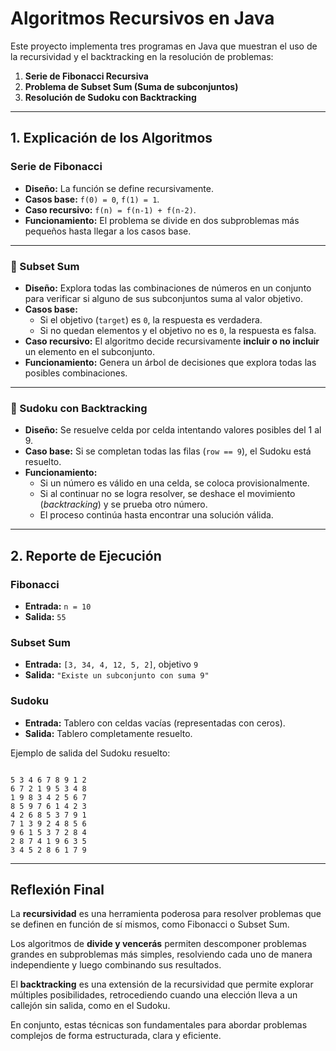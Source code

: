 # Algoritmos Recursivos en Java

Este proyecto implementa tres programas en Java que muestran el uso de la recursividad y el backtracking en la resolución de problemas:

1. **Serie de Fibonacci Recursiva**  
2. **Problema de Subset Sum (Suma de subconjuntos)**  
3. **Resolución de Sudoku con Backtracking**

---

## 1. Explicación de los Algoritmos

### Serie de Fibonacci
- **Diseño:** La función se define recursivamente.  
- **Casos base:** `f(0) = 0`, `f(1) = 1`.  
- **Caso recursivo:** `f(n) = f(n-1) + f(n-2)`.  
- **Funcionamiento:** El problema se divide en dos subproblemas más pequeños hasta llegar a los casos base.

---

### 🔹 Subset Sum
- **Diseño:** Explora todas las combinaciones de números en un conjunto para verificar si alguno de sus subconjuntos suma al valor objetivo.  
- **Casos base:**  
  - Si el objetivo (`target`) es `0`, la respuesta es verdadera.  
  - Si no quedan elementos y el objetivo no es `0`, la respuesta es falsa.  
- **Caso recursivo:** El algoritmo decide recursivamente **incluir o no incluir** un elemento en el subconjunto.  
- **Funcionamiento:** Genera un árbol de decisiones que explora todas las posibles combinaciones.

---

### 🔹 Sudoku con Backtracking
- **Diseño:** Se resuelve celda por celda intentando valores posibles del 1 al 9.  
- **Caso base:** Si se completan todas las filas (`row == 9`), el Sudoku está resuelto.  
- **Funcionamiento:**  
  - Si un número es válido en una celda, se coloca provisionalmente.  
  - Si al continuar no se logra resolver, se deshace el movimiento (*backtracking*) y se prueba otro número.  
  - El proceso continúa hasta encontrar una solución válida.  

---

## 2. Reporte de Ejecución

### Fibonacci
- **Entrada:** `n = 10`  
- **Salida:** `55`

### Subset Sum
- **Entrada:** `[3, 34, 4, 12, 5, 2]`, objetivo `9`  
- **Salida:** `"Existe un subconjunto con suma 9"`

### Sudoku
- **Entrada:** Tablero con celdas vacías (representadas con ceros).  
- **Salida:** Tablero completamente resuelto.

Ejemplo de salida del Sudoku resuelto:

```

5 3 4 6 7 8 9 1 2
6 7 2 1 9 5 3 4 8
1 9 8 3 4 2 5 6 7
8 5 9 7 6 1 4 2 3
4 2 6 8 5 3 7 9 1
7 1 3 9 2 4 8 5 6
9 6 1 5 3 7 2 8 4
2 8 7 4 1 9 6 3 5
3 4 5 2 8 6 1 7 9

```

---

## Reflexión Final

La **recursividad** es una herramienta poderosa para resolver problemas que se definen en función de sí mismos, como Fibonacci o Subset Sum.  

Los algoritmos de **divide y vencerás** permiten descomponer problemas grandes en subproblemas más simples, resolviendo cada uno de manera independiente y luego combinando sus resultados.  

El **backtracking** es una extensión de la recursividad que permite explorar múltiples posibilidades, retrocediendo cuando una elección lleva a un callejón sin salida, como en el Sudoku.  

En conjunto, estas técnicas son fundamentales para abordar problemas complejos de forma estructurada, clara y eficiente.  

